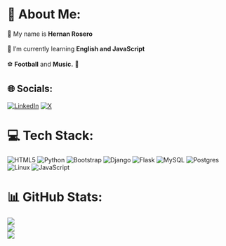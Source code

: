 # 💫 About Me:
👤 My name is <strong>Hernan Rosero</strong><br><br>🌱 I’m currently learning <strong>English and JavaScript</strong><br><br>⚽ <strong>Football</strong> and <strong>Music.</strong> 🎵

## 🌐 Socials:
[![LinkedIn](https://img.shields.io/badge/LinkedIn-%230077B5.svg?logo=linkedin&logoColor=white)](https://linkedin.com/in/hernan-rosero) [![X](https://img.shields.io/badge/X-black.svg?logo=X&logoColor=white)](https://x.com/@hernagusdev) 

# 💻 Tech Stack:
![HTML5](https://img.shields.io/badge/html5-%23E34F26.svg?style=for-the-badge&logo=html5&logoColor=white) ![Python](https://img.shields.io/badge/python-3670A0?style=for-the-badge&logo=python&logoColor=ffdd54) ![Bootstrap](https://img.shields.io/badge/bootstrap-%238511FA.svg?style=for-the-badge&logo=bootstrap&logoColor=white) ![Django](https://img.shields.io/badge/django-%23092E20.svg?style=for-the-badge&logo=django&logoColor=white) ![Flask](https://img.shields.io/badge/flask-%23000.svg?style=for-the-badge&logo=flask&logoColor=white) ![MySQL](https://img.shields.io/badge/mysql-%2300000f.svg?style=for-the-badge&logo=mysql&logoColor=white) ![Postgres](https://img.shields.io/badge/postgres-%23316192.svg?style=for-the-badge&logo=postgresql&logoColor=white) ![Linux](https://img.shields.io/badge/linux-%23316192.svg?style=for-the-badge&logo=linux&logoColor=black) ![JavaScript](https://img.shields.io/badge/javascript-%23323330.svg?style=for-the-badge&logo=javascript&logoColor=%23F7DF1E)

# 📊 GitHub Stats:
![](https://github-readme-stats.vercel.app/api?username=agusrosero&theme=blue-green&hide_border=false&include_all_commits=true&count_private=true)<br/>
![](https://github-readme-streak-stats.herokuapp.com/?user=agusrosero&theme=blue-green&hide_border=false)<br/>
![](https://github-readme-stats.vercel.app/api/top-langs/?username=agusrosero&theme=blue-green&hide_border=false&include_all_commits=true&count_private=true&layout=compact)

